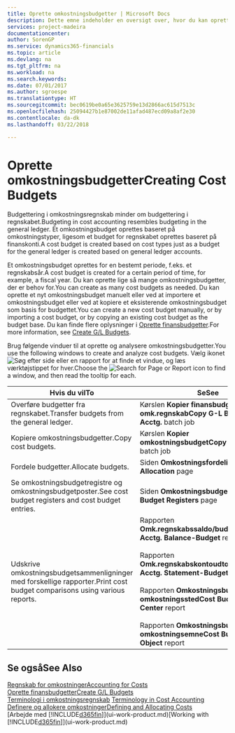 ```yaml
---
title: Oprette omkostningsbudgetter | Microsoft Docs
description: Dette emne indeholder en oversigt over, hvor du kan oprette og analysere omkostningsbudgetter.
services: project-madeira
documentationcenter: 
author: SorenGP
ms.service: dynamics365-financials
ms.topic: article
ms.devlang: na
ms.tgt_pltfrm: na
ms.workload: na
ms.search.keywords: 
ms.date: 07/01/2017
ms.author: sgroespe
ms.translationtype: HT
ms.sourcegitcommit: bec0619be0a65e3625759e13d2866ac615d7513c
ms.openlocfilehash: 25094427b1e87002de11afad487ecd09a8af2e30
ms.contentlocale: da-dk
ms.lasthandoff: 03/22/2018

---
```

# <a name="creating-cost-budgets"></a><span data-ttu-id="ae923-103">Oprette omkostningsbudgetter</span><span class="sxs-lookup"><span data-stu-id="ae923-103">Creating Cost Budgets</span></span>
<span data-ttu-id="ae923-104">Budgettering i omkostningsregnskab minder om budgettering i regnskabet.</span><span class="sxs-lookup"><span data-stu-id="ae923-104">Budgeting in cost accounting resembles budgeting in the general ledger.</span></span> <span data-ttu-id="ae923-105">Et omkostningsbudget oprettes baseret på omkostningstyper, ligesom et budget for regnskabet oprettes baseret på finanskonti.</span><span class="sxs-lookup"><span data-stu-id="ae923-105">A cost budget is created based on cost types just as a budget for the general ledger is created based on general ledger accounts.</span></span>  

<span data-ttu-id="ae923-106">Et omkostningsbudget oprettes for en bestemt periode, f.eks. et regnskabsår.</span><span class="sxs-lookup"><span data-stu-id="ae923-106">A cost budget is created for a certain period of time, for example, a fiscal year.</span></span> <span data-ttu-id="ae923-107">Du kan oprette lige så mange omkostningsbudgetter, der er behov for.</span><span class="sxs-lookup"><span data-stu-id="ae923-107">You can create as many cost budgets as needed.</span></span> <span data-ttu-id="ae923-108">Du kan oprette et nyt omkostningsbudget manuelt eller ved at importere et omkostningsbudget eller ved at kopiere et eksisterende omkostningsbudget som basis for budgettet.</span><span class="sxs-lookup"><span data-stu-id="ae923-108">You can create a new cost budget manually, or by importing a cost budget, or by copying an existing cost budget as the budget base.</span></span> <span data-ttu-id="ae923-109">Du kan finde flere oplysninger i [Oprette finansbudgetter](finance-how-create-budgets.md).</span><span class="sxs-lookup"><span data-stu-id="ae923-109">For more information, see [Create G/L Budgets](finance-how-create-budgets.md).</span></span>

<span data-ttu-id="ae923-110">Brug følgende vinduer til at oprette og analysere omkostningsbudgetter.</span><span class="sxs-lookup"><span data-stu-id="ae923-110">You use the following windows to create and analyze cost budgets.</span></span> <span data-ttu-id="ae923-111">Vælg ikonet ![Søg efter side eller en rapport](media/ui-search/search_small.png "ikonet Søg efter side eller en rapport") for at finde et vindue, og læs værktøjstippet for hver.</span><span class="sxs-lookup"><span data-stu-id="ae923-111">Choose the ![Search for Page or Report](media/ui-search/search_small.png "Search for Page or Report icon") icon to find a window, and then read the tooltip for each.</span></span>

|<span data-ttu-id="ae923-112">Hvis du vil</span><span class="sxs-lookup"><span data-stu-id="ae923-112">To</span></span>|<span data-ttu-id="ae923-113">Se</span><span class="sxs-lookup"><span data-stu-id="ae923-113">See</span></span>|  
|--------|---------|  
|<span data-ttu-id="ae923-114">Overføre budgetter fra regnskabet.</span><span class="sxs-lookup"><span data-stu-id="ae923-114">Transfer budgets from the general ledger.</span></span>|<span data-ttu-id="ae923-115">Kørslen **Kopier finansbudget til omk.regnskab**</span><span class="sxs-lookup"><span data-stu-id="ae923-115">**Copy G-L Budget to Cost Acctg.** batch job</span></span>|  
|<span data-ttu-id="ae923-116">Kopiere omkostningsbudgetter.</span><span class="sxs-lookup"><span data-stu-id="ae923-116">Copy cost budgets.</span></span>|<span data-ttu-id="ae923-117">Kørslen **Kopier omkostningsbudget**</span><span class="sxs-lookup"><span data-stu-id="ae923-117">**Copy Cost Budget** batch job</span></span>|  
|<span data-ttu-id="ae923-118">Fordele budgetter.</span><span class="sxs-lookup"><span data-stu-id="ae923-118">Allocate budgets.</span></span>|<span data-ttu-id="ae923-119">Siden **Omkostningsfordeling**</span><span class="sxs-lookup"><span data-stu-id="ae923-119">**Cost Allocation** page</span></span>|  
|<span data-ttu-id="ae923-120">Se omkostningsbudgetregistre og omkostningsbudgetposter.</span><span class="sxs-lookup"><span data-stu-id="ae923-120">See cost budget registers and cost budget entries.</span></span>|<span data-ttu-id="ae923-121">Siden **Omkostningsbudgetregistre**</span><span class="sxs-lookup"><span data-stu-id="ae923-121">**Cost Budget Registers** page</span></span>|  
|<span data-ttu-id="ae923-122">Udskrive omkostningsbudgetsammenligninger med forskellige rapporter.</span><span class="sxs-lookup"><span data-stu-id="ae923-122">Print cost budget comparisons using various reports.</span></span>|<span data-ttu-id="ae923-123">Rapporten **Omk.regnskabssaldo/budget**</span><span class="sxs-lookup"><span data-stu-id="ae923-123">**Cost Acctg. Balance-Budget** report</span></span><br /><br /> <span data-ttu-id="ae923-124">Rapporten **Omk.regnskabskontoudtog/budget**</span><span class="sxs-lookup"><span data-stu-id="ae923-124">**Cost Acctg. Statement-Budget** report</span></span><br /><br /> <span data-ttu-id="ae923-125">Rapporten **Omkostningsbudget efter omkostningssted**</span><span class="sxs-lookup"><span data-stu-id="ae923-125">**Cost Budget by Cost Center** report</span></span><br /><br /> <span data-ttu-id="ae923-126">Rapporten **Omkostningsbudget efter omkostningsemne**</span><span class="sxs-lookup"><span data-stu-id="ae923-126">**Cost Budget by Cost Object** report</span></span>|  

## <a name="see-also"></a><span data-ttu-id="ae923-127">Se også</span><span class="sxs-lookup"><span data-stu-id="ae923-127">See Also</span></span>  
[<span data-ttu-id="ae923-128">Regnskab for omkostninger</span><span class="sxs-lookup"><span data-stu-id="ae923-128">Accounting for Costs</span></span>](finance-manage-cost-accounting.md)  
[<span data-ttu-id="ae923-129">Oprette finansbudgetter</span><span class="sxs-lookup"><span data-stu-id="ae923-129">Create G/L Budgets</span></span>](finance-how-create-budgets.md)  
<span data-ttu-id="ae923-130">[Terminologi i omkostningsregnskab](finance-terminology-in-cost-accounting.md) </span><span class="sxs-lookup"><span data-stu-id="ae923-130">[Terminology in Cost Accounting](finance-terminology-in-cost-accounting.md) </span></span>  
[<span data-ttu-id="ae923-131">Definere og allokere omkostninger</span><span class="sxs-lookup"><span data-stu-id="ae923-131">Defining and Allocating Costs</span></span>](finance-define-and-allocate-costs.md)  
<span data-ttu-id="ae923-132">[Arbejde med [!INCLUDE[d365fin](includes/d365fin_md.md)]](ui-work-product.md)</span><span class="sxs-lookup"><span data-stu-id="ae923-132">[Working with [!INCLUDE[d365fin](includes/d365fin_md.md)]](ui-work-product.md)</span></span>

